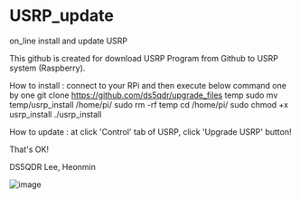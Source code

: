 # USRP_update
on_line install and update USRP 

This github is created for download USRP Program from Github to USRP system (Raspberry).

How to install :
connect to your RPi and then execute below command one by one
  git clone https://github.com/ds5qdr/upgrade_files temp
  sudo mv temp/usrp_install /home/pi/
  sudo rm -rf temp
  cd /home/pi/
  sudo chmod +x usrp_install
  ./usrp_install

How to update :
  at click 'Control' tab of USRP, click 'Upgrade USRP' button!

That's OK!

DS5QDR Lee, Heonmin

![image](https://user-images.githubusercontent.com/64110724/117846280-4075f480-b2bc-11eb-9779-f75359d5cf1e.png)
